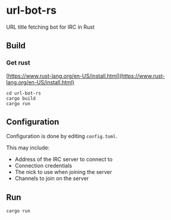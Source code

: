 # url-bot-rs

URL title fetching bot for IRC in Rust

## Build

### Get rust

[https://www.rust-lang.org/en-US/install.html](https://www.rust-lang.org/en-US/install.html)

    cd url-bot-rs
    cargo build
    cargo run

## Configuration

Configuration is done by editing `config.toml`.

This may include:
- Address of the IRC server to connect to
- Connection credentials
- The nick to use when joining the server
- Channels to join on the server

## Run

    cargo run
